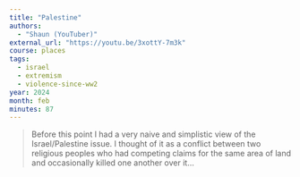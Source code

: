 ```yaml
---
title: "Palestine"
authors:
  - "Shaun (YouTuber)"
external_url: "https://youtu.be/3xottY-7m3k"
course: places
tags:
  - israel
  - extremism
  - violence-since-ww2
year: 2024
month: feb
minutes: 87
---
```


> Before this point I had a very naive and simplistic view of the Israel/Palestine issue.
I thought of it as a conflict
between two religious peoples who had
competing claims for the same area of
land and occasionally killed one another
over it...


